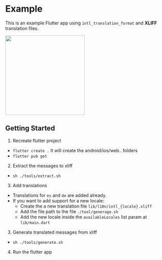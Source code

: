 
# Example

This is an example Flutter app using `intl_translation_format` and **XLIFF** translation files.

<img  height="250px" src="https://github.com/jamesblasco/intl_translation_format/blob/master/intl_translation_format/example/screenshot.gif?raw"/>


## Getting Started

1. Recreate flutter project
  - `flutter create .` It will create the android/ios/web.. folders
  - `flutter pub get`

2. Extract the messages to xliff
  - `sh ./tools/extract.sh`

3. Add translations
  - Translations for `es` and `de` are added already.
  - If you want to add support for a new locale:
    - Create the a new translation file `lib/l10n/intl_{locale}.xliff`
    - Add the file path to the file `./tool/generage.sh`
    - Add the new locale inside the `availableLocales` list param at `lib/main.dart`

3. Generate translated messages from xliff
  - `sh ./tools/generate.sh`  

4. Run the flutter app  
